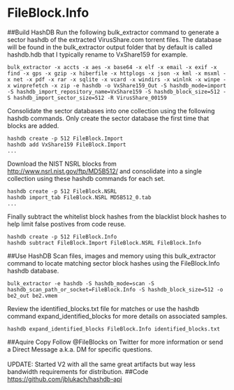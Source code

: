 # FileBlock.Info
##Build HashDB
Run the following bulk_extractor command to generate a sector hashdb of the extracted VirusShare.com torrent files.  The database will be found in the bulk_extractor output folder that by default is called hashdb.hdb that I typically rename to VxShare159 for example.
```
bulk_extractor -x accts -x aes -x base64 -x elf -x email -x exif -x find -x gps -x gzip -x hiberfile -x httplogs -x json -x kml -x msxml -x net -x pdf -x rar -x sqlite -x vcard -x windirs -x winlnk -x winpe -x winprefetch -x zip -e hashdb -o VxShare159_Out -S hashdb_mode=import -S hashdb_import_repository_name=VxShare159 -S hashdb_block_size=512 -S hashdb_import_sector_size=512 -R VirusShare_00159
```
Consolidate the sector databases into one collection using the following hashdb commands.  Only create the sector database the first time that blocks are added.
```
hashdb create -p 512 FileBlock.Import
hashdb add VxShare159 FileBlock.Import
...
```
Download the NIST NSRL blocks from http://www.nsrl.nist.gov/ftp/MD5B512/ and consolidate into a single collection using these hashdb commands for each set.
```
hashdb create -p 512 FileBlock.NSRL
hashdb import_tab FileBlock.NSRL MD5B512_0.tab
...
```
Finally subtract the whitelist block hashes from the blacklist block hashes to help limit false postives from code reuse.
```
hashdb create -p 512 FileBlock.Info
hashdb subtract FileBlock.Import FileBlock.NSRL FileBlock.Info
```
##Use HashDB
Scan files, images and memory using this bulk_extractor command to locate matching sector block hashes using the FileBlock.Info hashdb database.
```
bulk_extractor -e hashdb -S hashdb_mode=scan -S hashdb_scan_path_or_socket=FileBlock.Info -S hashdb_block_size=512 -o be2_out be2.vmem 
```
Review the identified_blocks.txt file for matches or use the hashdb command expand_identified_blocks for more details on associated samples.
```
hashdb expand_identified_blocks FileBlock.Info identified_blocks.txt
```
##Aquire Copy
Follow @FileBlocks on Twitter for more information or send a Direct Message a.k.a. DM for specific questions.
<br><br>
UPDATE: Started V2 with all the same great artifacts but way less bandwidth requirements for distribution.
##Code
https://github.com/jblukach/hashdb-api
